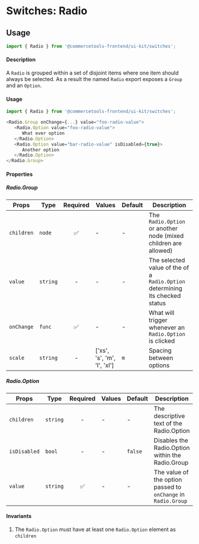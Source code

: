 # Switches: Radio

## Usage

```js
import { Radio } from '@commercetools-frontend/ui-kit/switches';
```

#### Description

A `Radio` is grouped within a set of disjoint items where one item should always
be selected. As a result the named `Radio` export exposes a `Group` and an
`Option`.

#### Usage

```js
import { Radio } from '@commercetools-frontend/ui-kit/switches';

<Radio.Group onChange={...} value="foo-radio-value">
   <Radio.Option value="foo-radio-value">
      What ever option
   </Radio.Option>
   <Radio.Option value="bar-radio-value" isDisabled={true}>
      Another option
   </Radio.Option>
</Radio.Group>
```

#### Properties

##### Radio.Group

| Props      | Type     | Required | Values                      | Default | Description                                                                  |
| ---------- | -------- | :------: | --------------------------- | ------- | ---------------------------------------------------------------------------- |
| `children` | `node`   |    ✅    | -                           | -       | The `Radio.Option` or another node (mixed children are allowed)              |
| `value`    | `string` |    -     | -                           | -       | The selected value of the of a `Radio.Option` determining its checked status |
| `onChange` | `func`   |    ✅    | -                           | -       | What will trigger whenever an `Radio.Option` is clicked                      |
| `scale`    | `string` |    -     | ['xs', 's', 'm', 'l', 'xl'] | `m`     | Spacing between options                                                      |

##### Radio.Option

| Props        | Type     | Required | Values | Default | Description                                                   |
| ------------ | -------- | :------: | ------ | ------- | ------------------------------------------------------------- |
| `children`   | `string` |    -     | -      | -       | The descriptive text of the Radio.Option                      |
| `isDisabled` | `bool`   |    -     | -      | `false` | Disables the Radio.Option within the Radio.Group              |
| `value`      | `string` |    ✅    | -      | -       | The value of the option passed to `onChange` in `Radio.Group` |

#### Invariants

1.  The `Radio.Option` must have at least one `Radio.Option` element as
    `children`
